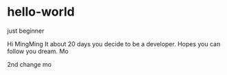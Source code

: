 # hello-world
just beginner

Hi MingMing
It about 20 days you decide to be a developer. Hopes you can follow you dream.
Mo

2nd change
mo
